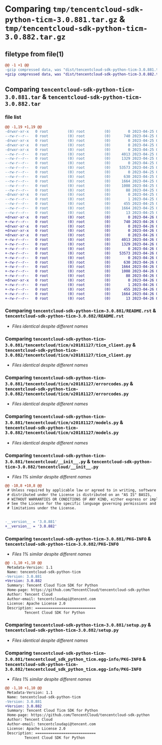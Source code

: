# Comparing `tmp/tencentcloud-sdk-python-ticm-3.0.881.tar.gz` & `tmp/tencentcloud-sdk-python-ticm-3.0.882.tar.gz`

## filetype from file(1)

```diff
@@ -1 +1 @@
-gzip compressed data, was "dist/tencentcloud-sdk-python-ticm-3.0.881.tar", last modified: Tue Apr 25 00:57:52 2023, max compression
+gzip compressed data, was "dist/tencentcloud-sdk-python-ticm-3.0.882.tar", last modified: Wed Apr 26 03:54:46 2023, max compression
```

## Comparing `tencentcloud-sdk-python-ticm-3.0.881.tar` & `tencentcloud-sdk-python-ticm-3.0.882.tar`

### file list

```diff
@@ -1,19 +1,19 @@
-drwxr-xr-x   0 root         (0) root         (0)        0 2023-04-25 00:57:52.000000 tencentcloud-sdk-python-ticm-3.0.881/
--rw-r--r--   0 root         (0) root         (0)      740 2023-04-25 00:57:52.000000 tencentcloud-sdk-python-ticm-3.0.881/README.rst
-drwxr-xr-x   0 root         (0) root         (0)        0 2023-04-25 00:57:52.000000 tencentcloud-sdk-python-ticm-3.0.881/tencentcloud/
-drwxr-xr-x   0 root         (0) root         (0)        0 2023-04-25 00:57:52.000000 tencentcloud-sdk-python-ticm-3.0.881/tencentcloud/ticm/
-drwxr-xr-x   0 root         (0) root         (0)        0 2023-04-25 00:57:52.000000 tencentcloud-sdk-python-ticm-3.0.881/tencentcloud/ticm/v20181127/
--rw-r--r--   0 root         (0) root         (0)     4013 2023-04-25 00:57:52.000000 tencentcloud-sdk-python-ticm-3.0.881/tencentcloud/ticm/v20181127/ticm_client.py
--rw-r--r--   0 root         (0) root         (0)     1329 2023-04-25 00:57:52.000000 tencentcloud-sdk-python-ticm-3.0.881/tencentcloud/ticm/v20181127/errorcodes.py
--rw-r--r--   0 root         (0) root         (0)        0 2023-04-25 00:57:52.000000 tencentcloud-sdk-python-ticm-3.0.881/tencentcloud/ticm/v20181127/__init__.py
--rw-r--r--   0 root         (0) root         (0)    53573 2023-04-25 00:57:52.000000 tencentcloud-sdk-python-ticm-3.0.881/tencentcloud/ticm/v20181127/models.py
--rw-r--r--   0 root         (0) root         (0)        0 2023-04-25 00:57:52.000000 tencentcloud-sdk-python-ticm-3.0.881/tencentcloud/ticm/__init__.py
--rw-r--r--   0 root         (0) root         (0)      630 2023-04-25 00:57:52.000000 tencentcloud-sdk-python-ticm-3.0.881/tencentcloud/__init__.py
--rw-r--r--   0 root         (0) root         (0)     1664 2023-04-25 00:57:52.000000 tencentcloud-sdk-python-ticm-3.0.881/PKG-INFO
--rw-r--r--   0 root         (0) root         (0)     1008 2023-04-25 00:57:52.000000 tencentcloud-sdk-python-ticm-3.0.881/setup.py
--rw-r--r--   0 root         (0) root         (0)       88 2023-04-25 00:57:52.000000 tencentcloud-sdk-python-ticm-3.0.881/setup.cfg
-drwxr-xr-x   0 root         (0) root         (0)        0 2023-04-25 00:57:52.000000 tencentcloud-sdk-python-ticm-3.0.881/tencentcloud_sdk_python_ticm.egg-info/
--rw-r--r--   0 root         (0) root         (0)        1 2023-04-25 00:57:52.000000 tencentcloud-sdk-python-ticm-3.0.881/tencentcloud_sdk_python_ticm.egg-info/dependency_links.txt
--rw-r--r--   0 root         (0) root         (0)      455 2023-04-25 00:57:52.000000 tencentcloud-sdk-python-ticm-3.0.881/tencentcloud_sdk_python_ticm.egg-info/SOURCES.txt
--rw-r--r--   0 root         (0) root         (0)     1664 2023-04-25 00:57:52.000000 tencentcloud-sdk-python-ticm-3.0.881/tencentcloud_sdk_python_ticm.egg-info/PKG-INFO
--rw-r--r--   0 root         (0) root         (0)       13 2023-04-25 00:57:52.000000 tencentcloud-sdk-python-ticm-3.0.881/tencentcloud_sdk_python_ticm.egg-info/top_level.txt
+drwxr-xr-x   0 root         (0) root         (0)        0 2023-04-26 03:54:46.000000 tencentcloud-sdk-python-ticm-3.0.882/
+-rw-r--r--   0 root         (0) root         (0)      740 2023-04-26 03:54:46.000000 tencentcloud-sdk-python-ticm-3.0.882/README.rst
+drwxr-xr-x   0 root         (0) root         (0)        0 2023-04-26 03:54:46.000000 tencentcloud-sdk-python-ticm-3.0.882/tencentcloud/
+drwxr-xr-x   0 root         (0) root         (0)        0 2023-04-26 03:54:46.000000 tencentcloud-sdk-python-ticm-3.0.882/tencentcloud/ticm/
+drwxr-xr-x   0 root         (0) root         (0)        0 2023-04-26 03:54:46.000000 tencentcloud-sdk-python-ticm-3.0.882/tencentcloud/ticm/v20181127/
+-rw-r--r--   0 root         (0) root         (0)     4013 2023-04-26 03:54:46.000000 tencentcloud-sdk-python-ticm-3.0.882/tencentcloud/ticm/v20181127/ticm_client.py
+-rw-r--r--   0 root         (0) root         (0)     1329 2023-04-26 03:54:46.000000 tencentcloud-sdk-python-ticm-3.0.882/tencentcloud/ticm/v20181127/errorcodes.py
+-rw-r--r--   0 root         (0) root         (0)        0 2023-04-26 03:54:46.000000 tencentcloud-sdk-python-ticm-3.0.882/tencentcloud/ticm/v20181127/__init__.py
+-rw-r--r--   0 root         (0) root         (0)    53573 2023-04-26 03:54:46.000000 tencentcloud-sdk-python-ticm-3.0.882/tencentcloud/ticm/v20181127/models.py
+-rw-r--r--   0 root         (0) root         (0)        0 2023-04-26 03:54:46.000000 tencentcloud-sdk-python-ticm-3.0.882/tencentcloud/ticm/__init__.py
+-rw-r--r--   0 root         (0) root         (0)      630 2023-04-26 03:54:46.000000 tencentcloud-sdk-python-ticm-3.0.882/tencentcloud/__init__.py
+-rw-r--r--   0 root         (0) root         (0)     1664 2023-04-26 03:54:46.000000 tencentcloud-sdk-python-ticm-3.0.882/PKG-INFO
+-rw-r--r--   0 root         (0) root         (0)     1008 2023-04-26 03:54:46.000000 tencentcloud-sdk-python-ticm-3.0.882/setup.py
+-rw-r--r--   0 root         (0) root         (0)       88 2023-04-26 03:54:46.000000 tencentcloud-sdk-python-ticm-3.0.882/setup.cfg
+drwxr-xr-x   0 root         (0) root         (0)        0 2023-04-26 03:54:46.000000 tencentcloud-sdk-python-ticm-3.0.882/tencentcloud_sdk_python_ticm.egg-info/
+-rw-r--r--   0 root         (0) root         (0)        1 2023-04-26 03:54:46.000000 tencentcloud-sdk-python-ticm-3.0.882/tencentcloud_sdk_python_ticm.egg-info/dependency_links.txt
+-rw-r--r--   0 root         (0) root         (0)      455 2023-04-26 03:54:46.000000 tencentcloud-sdk-python-ticm-3.0.882/tencentcloud_sdk_python_ticm.egg-info/SOURCES.txt
+-rw-r--r--   0 root         (0) root         (0)     1664 2023-04-26 03:54:46.000000 tencentcloud-sdk-python-ticm-3.0.882/tencentcloud_sdk_python_ticm.egg-info/PKG-INFO
+-rw-r--r--   0 root         (0) root         (0)       13 2023-04-26 03:54:46.000000 tencentcloud-sdk-python-ticm-3.0.882/tencentcloud_sdk_python_ticm.egg-info/top_level.txt
```

### Comparing `tencentcloud-sdk-python-ticm-3.0.881/README.rst` & `tencentcloud-sdk-python-ticm-3.0.882/README.rst`

 * *Files identical despite different names*

### Comparing `tencentcloud-sdk-python-ticm-3.0.881/tencentcloud/ticm/v20181127/ticm_client.py` & `tencentcloud-sdk-python-ticm-3.0.882/tencentcloud/ticm/v20181127/ticm_client.py`

 * *Files identical despite different names*

### Comparing `tencentcloud-sdk-python-ticm-3.0.881/tencentcloud/ticm/v20181127/errorcodes.py` & `tencentcloud-sdk-python-ticm-3.0.882/tencentcloud/ticm/v20181127/errorcodes.py`

 * *Files identical despite different names*

### Comparing `tencentcloud-sdk-python-ticm-3.0.881/tencentcloud/ticm/v20181127/models.py` & `tencentcloud-sdk-python-ticm-3.0.882/tencentcloud/ticm/v20181127/models.py`

 * *Files identical despite different names*

### Comparing `tencentcloud-sdk-python-ticm-3.0.881/tencentcloud/__init__.py` & `tencentcloud-sdk-python-ticm-3.0.882/tencentcloud/__init__.py`

 * *Files 1% similar despite different names*

```diff
@@ -10,8 +10,8 @@
 # Unless required by applicable law or agreed to in writing, software
 # distributed under the License is distributed on an "AS IS" BASIS,
 # WITHOUT WARRANTIES OR CONDITIONS OF ANY KIND, either express or implied.
 # See the License for the specific language governing permissions and
 # limitations under the License.
 
 
-__version__ = '3.0.881'
+__version__ = '3.0.882'
```

### Comparing `tencentcloud-sdk-python-ticm-3.0.881/PKG-INFO` & `tencentcloud-sdk-python-ticm-3.0.882/PKG-INFO`

 * *Files 1% similar despite different names*

```diff
@@ -1,10 +1,10 @@
 Metadata-Version: 1.1
 Name: tencentcloud-sdk-python-ticm
-Version: 3.0.881
+Version: 3.0.882
 Summary: Tencent Cloud Ticm SDK for Python
 Home-page: https://github.com/TencentCloud/tencentcloud-sdk-python
 Author: Tencent Cloud
 Author-email: tencentcloudapi@tencent.com
 License: Apache License 2.0
 Description: ============================
         Tencent Cloud SDK for Python
```

### Comparing `tencentcloud-sdk-python-ticm-3.0.881/setup.py` & `tencentcloud-sdk-python-ticm-3.0.882/setup.py`

 * *Files identical despite different names*

### Comparing `tencentcloud-sdk-python-ticm-3.0.881/tencentcloud_sdk_python_ticm.egg-info/PKG-INFO` & `tencentcloud-sdk-python-ticm-3.0.882/tencentcloud_sdk_python_ticm.egg-info/PKG-INFO`

 * *Files 1% similar despite different names*

```diff
@@ -1,10 +1,10 @@
 Metadata-Version: 1.1
 Name: tencentcloud-sdk-python-ticm
-Version: 3.0.881
+Version: 3.0.882
 Summary: Tencent Cloud Ticm SDK for Python
 Home-page: https://github.com/TencentCloud/tencentcloud-sdk-python
 Author: Tencent Cloud
 Author-email: tencentcloudapi@tencent.com
 License: Apache License 2.0
 Description: ============================
         Tencent Cloud SDK for Python
```

